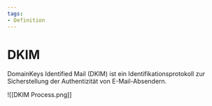 ```yaml
---
tags:
- Definition
---
```

# DKIM

DomainKeys Identified Mail (DKIM) ist ein Identifikationsprotokoll zur Sicherstellung der Authentizität von E-Mail-Absendern.

![[DKIM Process.png]]